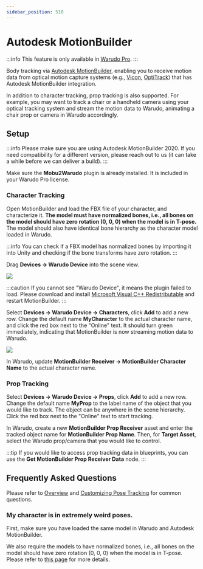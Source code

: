 ```yaml
---
sidebar_position: 510
---
```


# Autodesk MotionBuilder

:::info
This feature is only available in [Warudo Pro](../pro).
:::

Body tracking via [Autodesk MotionBuilder](https://www.rokoko.com/), enabling you to receive motion data from optical motion capture systems (e.g., [Vicon](https://www.vicon.com/), [OptiTrack](https://optitrack.com/)) that has Autodesk MotionBuilder integration.

In addition to character tracking, prop tracking is also supported. For example, you may want to track a chair or a handheld camera using your optical tracking system and stream the motion data to Warudo, animating a chair prop or camera in Warudo accordingly.

## Setup

:::info
Please make sure you are using Autodesk MotionBuilder 2020. If you need compatibility for a different version, please reach out to us (it can take a while before we can deliver a build).
:::

Make sure the **Mobu2Warudo** plugin is already installed. It is included in your Warudo Pro license.

### Character Tracking

Open MotionBuilder and load the FBX file of your character, and characterize it. **The model must have normalized bones, i.e., all bones on the model should have zero rotation (0, 0, 0) when the model is in T-pose.** The model should also have identical bone hierarchy as the character model loaded in Warudo.

:::info
You can check if a FBX model has normalized bones by importing it into Unity and checking if the bone transforms have zero rotation.
:::

Drag **Devices → Warudo Device** into the scene view.

![](pathname:///doc-img/en-motionbuilder-1.png)

:::caution
If you cannot see "Warudo Device", it means the plugin failed to load. Please download and install [Microsoft Visual C++ Redistributable](https://learn.microsoft.com/en-us/cpp/windows/latest-supported-vc-redist?view=msvc-170) and restart MotionBuilder.
:::

Select **Devices → Warudo Device → Characters**, click **Add** to add a new row. Change the default name **MyCharacter** to the actual character name, and click the red box next to the "Online" text. It should turn green immediately, indicating that MotionBuilder is now streaming motion data to Warudo.

![](pathname:///doc-img/en-motionbuilder-2.png)

In Warudo, update **MotionBuilder Receiver → MotionBuilder Character Name** to the actual character name.

### Prop Tracking

Select **Devices → Warudo Device → Props**, click **Add** to add a new row. Change the default name **MyProp** to the label name of the object that you would like to track. The object can be anywhere in the scene hierarchy. Click the red box next to the "Online" text to start tracking.

In Warudo, create a new **MotionBuilder Prop Receiver** asset and enter the tracked object name for **MotionBuilder Prop Name**. Then, for **Target Asset**, select the Warudo prop/camera that you would like to control.

:::tip
If you would like to access prop tracking data in blueprints, you can use the **Get MotionBuilder Prop Receiver Data** node.
:::

## Frequently Asked Questions

Please refer to [Overview](overview#FAQ) and [Customizing Pose Tracking](pose-tracking#FAQ) for common questions.

### My character is in extremely weird poses.

First, make sure you have loaded the same model in Warudo and Autodesk MotionBuilder.

We also require the models to have normalized bones,  i.e., all bones on the model should have zero rotation (0, 0, 0) when the model is in T-pose. Please refer to [this page](../misc/normalizing-model-bones) for more details.
